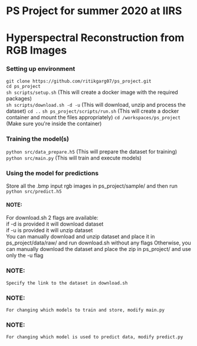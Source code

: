 # PS Project for summer 2020 at IIRS
# Hyperspectral Reconstruction from RGB Images

### Setting up environment 

`git clone https://github.com/ritikgarg07/ps_project.git`  
`cd ps_project`  
`sh scripts/setup.sh`              (This will create a docker image with the required packages)      
`sh scripts/download.sh -d -u`     (This will download, unzip and process the dataset)
`cd ..`
`sh ps_project/scripts/run.sh`     (This will create a docker container and mount the files appropriately)
`cd /workspaces/ps_project`        (Make sure you're inside the container)

### Training the model(s)

`python src/data_prepare.h5`       (This will prepare the dataset for training)
`python src/main.py`               (This will train and execute models)
  
### Using the model for predictions

Store all the .bmp input rgb images in ps_project/sample/ and then run
`python src/predict.h5`

#### NOTE:   
For download.sh 2 flags are available:   
    if -d is provided it will download dataset  
    if -u is provided it will unzip dataset  
    You can manually download and unzip dataset and place it in ps_project/data/raw/ and run download.sh without any flags
    Otherwise, you can manually download the dataset and place the zip in ps_project/ and use only the -u flag

### NOTE:    
    Specify the link to the dataset in download.sh        

### NOTE:
    For changing which models to train and store, modify main.py

### NOTE: 
    For changing which model is used to predict data, modify predict.py
